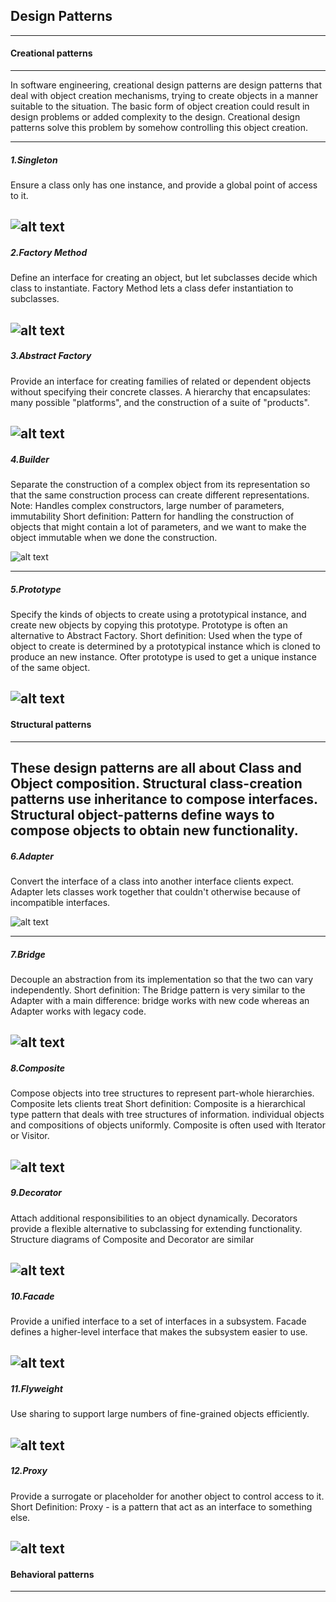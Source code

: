 ## Design Patterns

--------------------------------------------------------------

#### Creational patterns

--------------------------------------------------------------

In software engineering, creational design patterns are design patterns that deal with object creation mechanisms, trying to create objects in a manner suitable to the situation. The basic form of object creation could result in design problems or added complexity to the design. Creational design patterns solve this problem by somehow controlling this object creation.

--------------------------------------------------------------

##### 1.Singleton

Ensure a class only has one instance, and provide a global point of access to it. 

![alt text](http://www.design-patterns-stories.com/assets/img/uml/singleton.png)
--------------------------------------------------------------

##### 2.Factory Method

Define an interface for creating an object, but let subclasses decide which class to instantiate. Factory Method lets a class defer instantiation to subclasses.
 
 ![alt text](http://www.design-patterns-stories.com/assets/img/uml/factorymethod.png)
 --------------------------------------------------------------

##### 3.Abstract Factory

Provide an interface for creating families of related or dependent objects without specifying their concrete classes.
A hierarchy that encapsulates: many possible "platforms", and the construction of a suite of "products".

![alt text](http://www.design-patterns-stories.com/assets/img/uml/abstractfactory.png)
 --------------------------------------------------------------

##### 4.Builder

Separate the construction of a complex object from its representation so that the same construction process can create different representations. Note: Handles complex constructors, large number of parameters, immutability Short definition: Pattern for handling the construction of objects that might contain a lot of parameters, and we want to make the object immutable when we done the construction.

![alt text](http://www.design-patterns-stories.com/assets/img/uml/builder.png)
 
 --------------------------------------------------------------

##### 5.Prototype

Specify the kinds of objects to create using a prototypical instance, and create new objects by copying this prototype. Prototype is often an alternative to Abstract Factory. Short definition: Used when the type of object to create is determined by a prototypical instance which is cloned to produce an new instance. Ofter prototype is used to get a unique instance of the same object. 
 
 ![alt text](http://www.design-patterns-stories.com/assets/img/uml/prototype.png) 
  --------------------------------------------------------------

#### Structural patterns

--------------------------------------------------------------

These design patterns are all about Class and Object composition. Structural class-creation patterns use inheritance to compose interfaces. Structural object-patterns define ways to compose objects to obtain new functionality.
 --------------------------------------------------------------

##### 6.Adapter

Convert the interface of a class into another interface clients expect. Adapter lets classes work together that couldn't otherwise because of incompatible interfaces. 
 
 ![alt text](http://www.design-patterns-stories.com/assets/img/uml/classadapter.png)
 
  --------------------------------------------------------------
  
 ##### 7.Bridge
 
 Decouple an abstraction from its implementation so that the two can vary independently. Short definition: The Bridge pattern is very similar to the Adapter with a main difference: bridge works with new code whereas an Adapter works with legacy code.
 
 
![alt text](http://www.design-patterns-stories.com/assets/img/uml/bridge.png)
--------------------------------------------------------------

##### 8.Composite

Compose objects into tree structures to represent part-whole hierarchies. Composite lets clients treat Short definition: Composite is a hierarchical type pattern that deals with tree structures of information. individual objects and compositions of objects uniformly. Composite is often used with Iterator or Visitor.

![alt text](http://www.design-patterns-stories.com/assets/img/uml/composite.png)
--------------------------------------------------------------

##### 9.Decorator

 Attach additional responsibilities to an object dynamically. Decorators provide a flexible alternative to subclassing for extending functionality. Structure diagrams of Composite and Decorator are similar 
 
 ![alt text](http://www.design-patterns-stories.com/assets/img/uml/decorator.png)
 --------------------------------------------------------------

##### 10.Facade

Provide a unified interface to a set of interfaces in a subsystem. Facade defines a higher-level interface that makes the subsystem easier to use. 

![alt text](http://www.design-patterns-stories.com/assets/img/uml/facade.png)
--------------------------------------------------------------

##### 11.Flyweight

Use sharing to support large numbers of fine-grained objects efficiently. 

![alt text](http://www.design-patterns-stories.com/assets/img/uml/flyweight.png)
--------------------------------------------------------------

##### 12.Proxy

Provide a surrogate or placeholder for another object to control access to it. Short Definition: Proxy - is a pattern that act as an interface to something else.

![alt text](http://www.design-patterns-stories.com/assets/img/uml/proxy.png)
--------------------------------------------------------------

#### Behavioral patterns

--------------------------------------------------------------